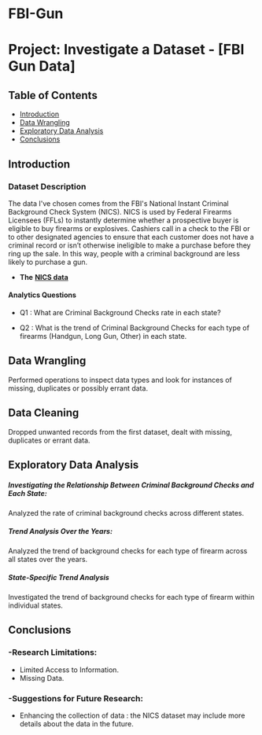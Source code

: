 # FBI-Gun

# Project: Investigate a Dataset - [FBI Gun Data]

## Table of Contents
<ul>
<li><a href="#intro">Introduction</a></li>
<li><a href="#wrangling">Data Wrangling</a></li>
<li><a href="#eda">Exploratory Data Analysis</a></li>
<li><a href="#conclusions">Conclusions</a></li>
</ul>

<a id='intro'></a>
## Introduction

### Dataset Description 
The data I've chosen comes from the FBI's National Instant Criminal Background Check System (NICS). NICS is used by Federal Firearms Licensees (FFLs) to instantly determine whether a prospective buyer is eligible to buy firearms or explosives. Cashiers call in a check to the FBI or to other designated agencies to ensure that each customer does not have a criminal record or isn’t otherwise ineligible to make a purchase before they ring up the sale. In this way, people with a criminal background are less likely to purchase a gun.
* **The** [**NICS data**](https://docs.google.com/viewer?url=https%3A%2F%2Fd17h27t6h515a5.cloudfront.net%2Ftopher%2F2017%2FNovember%2F5a0a4db8_gun-data%2Fgun-data.xlsx)


#### **Analytics Questions**
   * Q1 : What are Criminal Background Checks rate in each state?
   * Q2 : What is the trend of Criminal Background Checks for each type of firearms (Handgun, Long Gun, Other) in each state.
 

     <a id='wrangling'></a>
## Data Wrangling
  Performed operations to inspect data types and look for instances of missing, duplicates
   or possibly errant data.

## Data Cleaning
  Dropped unwanted records from the first dataset, dealt with missing, duplicates
   or errant data.


  
<a id='eda'></a>
## Exploratory Data Analysis
##### Investigating the Relationship Between Criminal Background Checks and Each State:
 Analyzed the rate of criminal background checks across different states.

##### Trend Analysis Over the Years:
Analyzed the trend of background checks for each type of firearm across all states over the years.

##### State-Specific Trend Analysis
Investigated the trend of background checks for each type of firearm within individual states.



<a id='conclusions'></a>
## Conclusions
### -Research Limitations:
* Limited Access to Information.
* Missing Data.
  

### -Suggestions for Future Research:
* Enhancing the collection of data : the NICS dataset may include more details about the data in the future.

